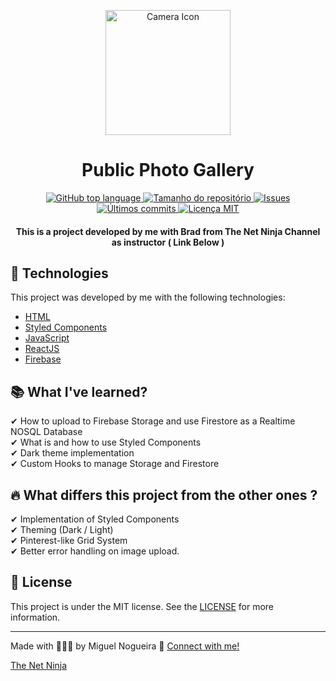 <p align=center>
  <img src="https://res.cloudinary.com/db9t2jrhe/image/upload/v1614539328/photo-camera_fkgqm8.svg" alt="Camera Icon" width="200">
</p>

<h1 align="center">Public Photo Gallery</h1>

<p align="center">
  <a href="#language">
    <img alt="GitHub top language" src="https://img.shields.io/github/languages/top/miguelsndc/public-photo-gallery">
  </a>
  
  <a href="#repository-size">
    <img src="https://img.shields.io/github/repo-size/miguelsndc/public-photo-gallery" alt="Tamanho do repositório" >
  </a>
  
  <a href="https://github.com/miguelsndc/public-photo-gallery/issues">
    <img src="https://img.shields.io/bitbucket/issues-raw/miguelsndc/public-photo-gallery" alt="Issues">
  </a>
  
  <a href="https://github.com/miguelsndc/public-photo-gallery/graphs/commit-activity">
    <img src="https://img.shields.io/github/last-commit/miguelsndc/public-photo-gallery" alt="Últimos commits">
  </a>
  
  <a href="https://github.com/miguelsndc/public-photo-gallery/blob/main/LICENSE">
    <img src="https://img.shields.io/github/license/miguelsndc/public-photo-gallery" alt="Licença MIT">
  </a>
</p>

<h4 align="center">
 This is a project developed by me with Brad from The Net Ninja Channel as instructor ( Link Below ) 
</h4>


## 🚀 Technologies 
This project was developed by me with the following technologies:

- [HTML](https://www.w3schools.com/html/)
- [Styled Components](https://styled-components.com/)
- [JavaScript](https://www.w3schools.com/js/DEFAULT.asp)
- [ReactJS](https://reactjs.org)
- [Firebase](https://firebase.google.com/?hl=pt-br)

## 📚 What I've learned?

✔ How to upload to Firebase Storage and use Firestore as a Realtime NOSQL Database<br>
✔ What is and how to use Styled Components<br>
✔ Dark theme implementation<br>
✔ Custom Hooks to manage Storage and Firestore<br>


## 🔥 What differs this project from the other ones ?

✔ Implementation of Styled Components<br>
✔ Theming (Dark / Light)<br>
✔ Pinterest-like Grid System<br>
✔ Better error handling on image upload.<br>

## 📝 License

This project is under the MIT license. See the [LICENSE](https://github.com/miguelsndc/public-photo-gallery/blob/main/LICENSE) for more information.

---

Made with 👨🏽‍💻 by Miguel Nogueira 💖 [Connect with me!](https://www.linkedin.com/in/miguel-nogueira-a5a28a1b5/)

[The Net Ninja](https://www.youtube.com/channel/UCW5YeuERMmlnqo4oq8vwUpg)
